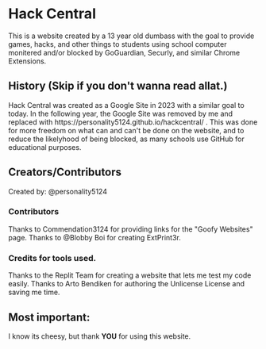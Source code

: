 <h1>Hack Central</h1>
This is a website created by a 13 year old dumbass with the goal to provide games, hacks, and other things to students using school computer monitered and/or blocked by GoGuardian, Securly, and similar Chrome Extensions.
<h2>History (Skip if you don't wanna read allat.)</h2>
Hack Central was created as a Google Site in 2023 with a similar goal to today. In the following year, the Google Site was removed by me and replaced with https://personality5124.github.io/hackcentral/ . This was done for more freedom on what can and can't be done on the website, and to reduce the likelyhood of being blocked, as many schools use GitHub for educational purposes.
<h2>Creators/Contributors</h2>
Created by: @personality5124

<h3>Contributors</h3>
Thanks to Commendation3124 for providing links for the "Goofy Websites" page.
Thanks to @Blobby Boi for creating ExtPrint3r.

<h3>Credits for tools used.</h3>
Thanks to the Replit Team for creating a website that lets me test my code easily.
Thanks to Arto Bendiken for authoring the Unlicense License and saving me time.

<h2>Most important:</h2>
I know its cheesy, but thank <strong>YOU</strong> for using this website.
